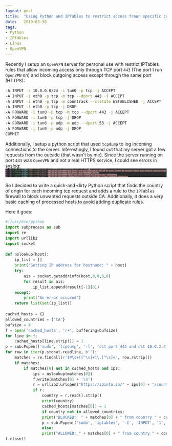 ```yaml
---
layout: post
title:  "Using Python and IPTables to restrict access froun specific countries"
date:   2019-03-30
tags:
- Python
- IPTables
- Linux
- OpenVPN
---
```


Recently I setup an `OpenVPN` server for personal use with restrict IPTables rules that allow incoming access only through TCP port `443` (The port I run `OpenVPN` on) and block outgoing access except through the same port (HTTPS):

```bash
-A INPUT -s 10.8.0.0/24 -i tun0 -p tcp -j ACCEPT
-A INPUT -i eth0 -p tcp -m tcp --dport 443 -j ACCEPT
-A INPUT -i eth0 -p tcp -m conntrack --ctstate ESTABLISHED -j ACCEPT
-A INPUT -i eth0 -p tcp -j DROP
-A FORWARD -i tun0 -p tcp -m tcp --dport 443 -j ACCEPT
-A FORWARD -i tun0 -p tcp -j DROP
-A FORWARD -i tun0 -p udp -m udp --dport 53 -j ACCEPT
-A FORWARD -i tun0 -p udp -j DROP
COMMIT
```

Additionally, I setup a python script that used `tcpdump` to log incoming connections to the server. Interestingly, I found out that my server got a few requests from the outside (that wasn't by me). Since the server running on port `443` was `OpenVPN` and not a real HTTPS service, I could see errors in syslog:
![Screenshot of syslog showing failure in HTTPS handshake](../images/tcp-443.png)

So I decided to write a quick-and-dirty Python script that finds the country of origin for each incoming tcp request and adds a rule to the `IPTables` firewall to block unwanted requests outside CA. Additionally, it does a very basic caching of processed hosts to avoid adding duplicate rules.

Here it goes:
```python
#!/usr/bin/python
import subprocess as sub
import re
import urllib2
import socket

def nslookup(host):
	ip_list = []
	print("Getting IP address for hostname: " + host)
	try:
		ais = socket.getaddrinfo(host,0,0,0,0)
		for result in ais:
			ip_list.append(result[-1][0])
	except:
		print("An error occured")
	return list(set(ip_list))

cached_hosts = {}
allowed_countries = {'CA'}
bufsize = 0
f = open('cached_hosts', 'r+', buffering=bufsize)
for line in f:
	cached_hosts[line.strip()] = 1
p = sub.Popen(('sudo', 'tcpdump', '-l', 'dst port 443 and dst 10.0.2.4'), stdout=sub.PIPE)
for row in iter(p.stdout.readline, b''):
    matches = re.findall(r'IP\s+([^\s]+)\.[^\s]+', row.rstrip())
    if matches: 
	    if matches[0] not in cached_hosts and ips:
		    ips = nslookup(matches[0])
		    f.write(matches[0] + '\n')
		    r = urllib2.urlopen("https://ipinfo.io/" + ips[0] + "/country")    
		    if r:
			    country = r.read().strip()
			    print(country)
			    cached_hosts[matches[0]] = 1
			    if country not in allowed_countries:
				print("BLOCKED:  " + matches[0] + " from country " + country)
				p = sub.Popen(('sudo', 'iptables', '-I', 'INPUT', '1', '-s', ips[0] , '-j', 'DROP'), stdout=sub.PIPE)
			    else:
				print("ALLOWED: " + matches[0] + " from country " + country)
f.close()
```